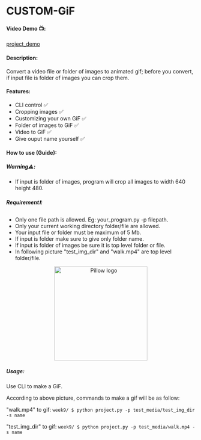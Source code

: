 # CUSTOM-GiF

#### Video Demo 📺:

[project_demo]()

#### Description:

Convert a video file or folder of images to animated gif; before you convert, if input file is folder of images you can crop them.

#### Features:

* CLI control ✅
* Cropping images ✅
* Customizing your own GiF ✅
* Folder of images to GiF ✅
* Video to GiF ✅
* Give ouput name yourself ✅

#### How to use (Guide):

##### Warning⚠️:

* If input is folder of images, program will crop all images to width 640 height 480.

##### Requirement❗️:

* Only one file path is allowed. Eg: your_program.py -p filepath.
* Only your current working directory folder/file are allowed.
* Your input file or folder must be maximum of 5 Mb.
* If input is folder make sure to give only folder name.
* If input is folder of images be sure it is top level folder or file.
* In following picture "test_img_dir" and "walk.mp4" are top level folder/file.

<p align="center">
    <img width="248" height="250" src="[https://raw.githubusercontent.com/python-pillow/pillow-logo/main/pillow-logo-248x250.png](https://github.com/WaiHlyanZ/Custom-GIF/blob/main/project/image/README/top_level_exp.png)" alt="Pillow logo">
</p>



##### Usage:

Use CLI to make a GiF.

According to above picture, commands to make a gif will be as follow:

"walk.mp4" to gif: `week9/ $ python project.py -p test_media/test_img_dir -s name `

"test_img_dir" to gif: `week9/ $ python project.py -p test_media/walk.mp4 -s name`
